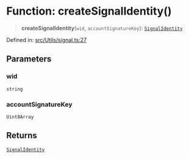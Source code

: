 # Function: createSignalIdentity()

> **createSignalIdentity**(`wid`, `accountSignatureKey`): [`SignalIdentity`](../type-aliases/SignalIdentity.md)

Defined in: [src/Utils/signal.ts:27](https://github.com/Fokusdotid/bail/blob/82f46c566476ac566bfd781dede14412fcdfb787/src/Utils/signal.ts#L27)

## Parameters

### wid

`string`

### accountSignatureKey

`Uint8Array`

## Returns

[`SignalIdentity`](../type-aliases/SignalIdentity.md)
